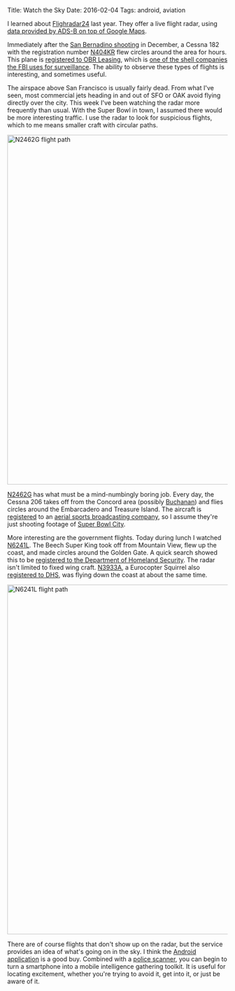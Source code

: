 Title: Watch the Sky
Date: 2016-02-04
Tags: android, aviation

I learned about [Flighradar24](https://www.flightradar24.com) last year. They offer a live flight radar, using [data provided by ADS-B on top of Google Maps](https://www.flightradar24.com/how-it-works).

Immediately after the [San Bernadino shooting](https://en.wikipedia.org/wiki/2015_San_Bernardino_attack) in December, a Cessna 182 with the registration number [N404KR](http://www.flightradar24.com/data/airplanes/n404kr/) flew circles around the area for hours. This plane is [registered to OBR Leasing](http://www.aviationdb.com/Aviation/Aircraft/4/N404KR.shtm), which is [one of the shell companies the FBI uses for surveillance](https://www.techdirt.com/articles/20150602/10125531189/ap-uncovers-more-than-100-fbi-spy-plane-flights-originating-shell-companies-located-virginia.shtml). The ability to observe these types of flights is interesting, and sometimes useful.

The airspace above San Francisco is usually fairly dead. From what I've seen, most commercial jets heading in and out of SFO or OAK avoid flying directly over the city. This week I've been watching the radar more frequently than usual. With the Super Bowl in town, I assumed there would be more interesting traffic. I use the radar to look for suspicious flights, which to me means smaller craft with circular paths.

<img src="https://i.imgur.com/644jXAK.png" width="800" alt="N2462G flight path">

[N2462G](https://www.flightradar24.com/data/airplanes/n2462g) has what must be a mind-numbingly boring job. Every day, the Cessna 206 takes off from the Concord area (possibly [Buchanan](https://en.wikipedia.org/wiki/Buchanan_Field_Airport)) and flies circles around the Embarcadero and Treasure Island. The aircraft is [registered](http://www.aviationdb.com/Aviation/Aircraft/2/N2462G.shtm) to an [aerial sports broadcasting company](http://wingedvision.com), so I assume they're just shooting footage of [Super Bowl City](http://www.sfbaysuperbowl.com/super-bowl-city).

More interesting are the government flights. Today during lunch I watched [N6241L](https://www.flightradar24.com/data/airplanes/n6241l/#8b9f200). The Beech Super King took off from Mountain View, flew up the coast, and made circles around the Golden Gate. A quick search showed this to be [registered to the Department of Homeland Security](http://www.aviationdb.com/Aviation/Aircraft/6/N6241L.shtm). The radar isn't limited to fixed wing craft. [N3933A](https://www.flightradar24.com/data/airplanes/n3933a/#8ba0ed3), a Eurocopter Squirrel also [registered to DHS](http://www.aviationdb.com/Aviation/Aircraft/3/N3933A.shtm), was flying down the coast at about the same time.

<img src="https://i.imgur.com/lMGqrfF.png" width="800" alt="N6241L flight path">

There are of course flights that don't show up on the radar, but the service provides an idea of what's going on in the sky. I think the [Android application](https://play.google.com/store/apps/details?id=com.flightradar24pro&hl=en) is a good buy. Combined with a [police scanner](https://play.google.com/store/apps/details?id=com.scannerradio_pro&hl=en), you can begin to turn a smartphone into a mobile intelligence gathering toolkit. It is useful for locating excitement, whether you're trying to avoid it, get into it, or just be aware of it.
